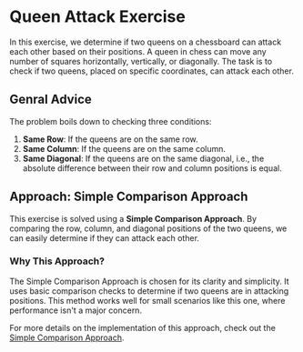# Queen Attack Exercise

In this exercise, we determine if two queens on a chessboard can attack each other based on their positions.
A queen in chess can move any number of squares horizontally, vertically, or diagonally.
The task is to check if two queens, placed on specific coordinates, can attack each other.

## Genral Advice 

The problem boils down to checking three conditions:

1. **Same Row**: If the queens are on the same row.
2. **Same Column**: If the queens are on the same column.
3. **Same Diagonal**: If the queens are on the same diagonal, i.e., the absolute difference between their row and column positions is equal.

## Approach: Simple Comparison Approach

This exercise is solved using a **Simple Comparison Approach**.
By comparing the row, column, and diagonal positions of the two queens, we can easily determine if they can attack each other.

### Why This Approach?

The Simple Comparison Approach is chosen for its clarity and simplicity.
It uses basic comparison checks to determine if two queens are in attacking positions.
This method works well for small scenarios like this one, where performance isn't a major concern.

For more details on the implementation of this approach, check out the [Simple Comparison Approach][simple-comparison-approach].

[simple-comparison-approach]: https://exercism.org/tracks/java/exercises/queen-attack/approaches/simple-comparison
